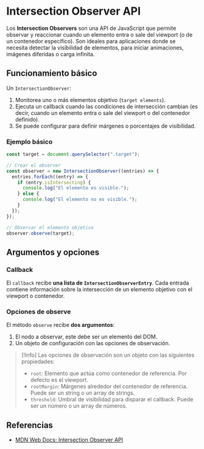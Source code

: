 # Intersection Observer API

Los **Intersection Observers** son una API de JavaScript que permite observar y reaccionar cuando un elemento entra o sale del viewport (o de un contenedor específico). Son ideales para aplicaciones donde se necesita detectar la visibilidad de elementos, para iniciar animaciones, imágenes diferidas o carga infinita.

## Funcionamiento básico

Un `IntersectionObserver`:

1. Monitorea uno o más elementos objetivo (`target elements`).
2. Ejecuta un callback cuando las condiciones de intersección cambian (es decir, cuando un elemento entra o sale del viewport o del contenedor definido).
3. Se puede configurar para definir márgenes o porcentajes de visibilidad.

### Ejemplo básico

```javascript
const target = document.querySelector(".target");

// Crear el observer
const observer = new IntersectionObserver((entries) => {
  entries.forEach((entry) => {
    if (entry.isIntersecting) {
      console.log("El elemento es visible.");
    } else {
      console.log("El elemento no es visible.");
    }
  });
});

// Observar el elemento objetivo
observer.observe(target);
```

## Argumentos y opciones

### Callback

El `callback` recibe **una lista de `IntersectionObserverEntry`**. Cada entrada contiene información sobre la intersección de un elemento objetivo con el viewport o contenedor.

### Opciones de observe

El método `observe` recibe **dos argumentos**:

1. El nodo a observar, este debe ser un elemento del DOM.
2. Un objeto de configuración con las opciones de observación.

> [!Info]
> Las opciones de observación son un objeto con las siguientes propiedades:
>
> - `root`: Elemento que actúa como contenedor de referencia. Por defecto es el viewport.
> - `rootMargin`: Márgenes alrededor del contenedor de referencia. Puede ser un string o un array de strings. 
> - `threshold`: Umbral de visibilidad para disparar el callback. Puede ser un número o un array de números.

## Referencias

- [MDN Web Docs: Intersection Observer API](https://developer.mozilla.org/en-US/docs/Web/API/Intersection_Observer_API)

